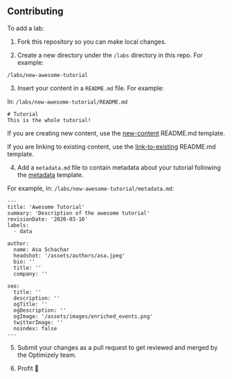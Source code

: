 ## Contributing

To add a lab:
1. Fork this repository so you can make local changes.

2. Create a new directory under the `/labs` directory in this repo. For example:
```
/labs/new-awesome-tutorial
```

3. Insert your content in a `README.md` file. For example:

In: `/labs/new-awesome-tutorial/README.md`
```
# Tutorial
This is the whole tutorial!
```

If you are creating new content, use the [new-content](./templates/new-content/README.md) README.md template.

If you are linking to existing content, use the [link-to-existing](./templates/link-to-existing-content/README.md) README.md template.

4. Add a `metadata.md` file to contain metadata about your tutorial following the [metadata](./templates/metadata.md)
   template.

For example, in: `/labs/new-awesome-tutorial/metadata.md`:
```
---
title: 'Awesome Tutorial'
summary: 'Description of the awesome tutorial'
revisionDate: '2020-03-16'
labels:
  - data

author:
  name: Asa Schachar
  headshot: '/assets/authors/asa.jpeg'
  bio: ''
  title: ''
  company: ''

seo:
  title: ''
  description: ''
  ogTitle: ''
  ogDescription: ''
  ogImage: '/assets/images/enriched_events.png'
  twitterImage: ''
  noindex: false
---
```
5. Submit your changes as a pull request to get reviewed and merged by the Optimizely team.

6. Profit 🎉
